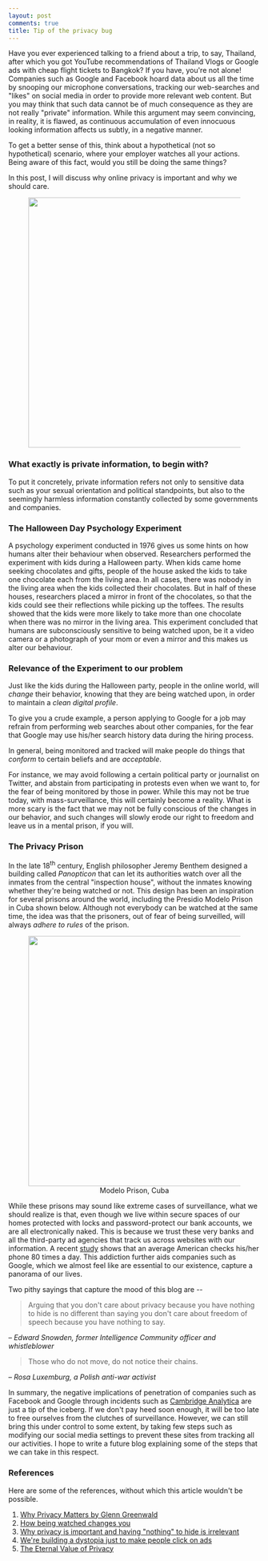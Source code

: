 ```yaml
---
layout: post
comments: true
title: Tip of the privacy bug
---
```

Have you ever experienced talking to a friend about a trip, to say, Thailand, after which you got YouTube recommendations of Thailand Vlogs or Google ads with cheap flight tickets to Bangkok? If you have, you're not alone! Companies such as Google and Facebook hoard data about us all the time by snooping our microphone conversations, tracking our web-searches and "likes" on social media in order to provide more relevant web content. 
But you may think that such data cannot be of much consequence as they are not really "private" information. 
While this argument may seem convincing, in reality, it is flawed, as continuous accumulation of even innocuous looking information affects us subtly, in a negative manner.
<!---However, this argument is flawed, as even such innocuous looking information collected continuously can play against us.-->
<!--With such a reasoning, what we fail to realise is that, even such innocuous looking information collected continuously can play against us. -->
To get a better sense of this, think about a hypothetical (not so hypothetical) scenario, where your employer watches all your actions. Being aware of this fact, would you still be doing the same things? 

In this post, I will discuss why online privacy is important and why we should care.

<center>
<figure>
<img src="{{ site.url }}/images/meme.jpeg" width="500" />
</figure>
</center>

### What exactly is private information, to begin with?
To put it concretely, private information refers not only to sensitive data such as your sexual orientation and political standpoints, but also to the seemingly harmless information constantly collected by some governments and companies. 

### The Halloween Day Psychology Experiment
A psychology experiment conducted in 1976 gives us some hints on how humans alter their behaviour when observed. Researchers performed the experiment with kids during a Halloween party. When kids came home seeking chocolates and gifts, people of the house asked the kids to take one chocolate each from the living area. In all cases, there was nobody in the living area when the kids collected their chocolates. But in half of these houses, researchers placed a mirror in front of the chocolates, so that the kids could see their reflections while picking up the toffees. The results showed that the kids were more likely to take more than one chocolate when there was no mirror in the living area. This experiment concluded that humans are subconsciously sensitive to being watched upon, be it a video camera or a photograph of your mom or even a mirror and this makes us alter our behaviour.  


### Relevance of the Experiment to our problem 
Just like the kids during the Halloween party, people in the online world, will _change_ their behavior, knowing that they are being watched upon, in order to maintain a _clean digital profile_.
<!--What this experiment is hinting at, is that, people will _change_ their online behavior when they are being watched, in order to maintain a _clean digitial profile_. -->
To give you a crude example, a person applying to Google for a job may refrain from performing web searches about other companies, for the fear that Google may use his/her search history data during the hiring process.

In general, being monitored and tracked will make people do things that _conform_ to certain beliefs and are _acceptable_. 
<!--Right now, we may have no any issues with our leaders and so on, but this mass-surveillance will eventually keep us from voicing our opinion when we are not okay with the situation.-->
 For instance, we may avoid following a certain political party or journalist on Twitter, and abstain from participating in protests even when we want to, for the fear of being monitored by those in power.
While this may not be true today, with mass-surveillance, this will certainly become a reality.
 What is more scary is the fact that we may not be fully conscious of the changes in our behavior, and such changes will slowly erode our right to freedom and leave us in a mental prison, if you will.


### The Privacy Prison
In the late 18<sup>th</sup> century, English philosopher Jeremy Benthem designed a building called _Panopticon_ that can let its authorities watch over all the inmates from the central "inspection house", without the inmates knowing whether they're being watched or not. This design has been an inspiration for several prisons around the world, including the Presidio Modelo Prison in Cuba shown below. Although not everybody can be watched at the same time, the idea was that the prisoners, out of fear of being surveilled, will always _adhere to rules_ of the prison. 
<center>
<figure>
<img src="{{ site.url }}/images/cuba-prison.png" width="500" />
<figcaption> Modelo Prison, Cuba </figcaption>
</figure>
</center>

While these prisons may sound like extreme cases of surveillance, what we should realize is that, even though we live within secure spaces of our homes protected with locks and password-protect our bank accounts, we are all electronically naked. This is because we trust these very banks and all the third-party ad agencies that track us across websites with our information. 
A recent <a href="https://nypost.com/2017/11/08/americans-check-their-phones-80-times-a-day-study/">study</a> shows that an average American checks his/her phone $80$ times a day. This addiction further aids companies such as Google, which we almost feel like are essential to our existence, capture a panorama of our lives.

Two pithy sayings that capture the mood of this blog are --
<blockquote>
  <p> Arguing that you don't care about privacy because you have nothing to hide is no different than saying you don't care about freedom of speech because you have nothing to say. </p>
</blockquote>

<p><em>– Edward Snowden, former Intelligence Community officer and whistleblower</em></p>

<blockquote>
  <p> Those who do not move, do not notice their chains. </p>
</blockquote>

<p><em>– Rosa Luxemburg, a Polish anti-war activist</em></p>

In summary, the negative implications of penetration of companies such as Facebook and Google through incidents such as <a href="https://en.wikipedia.org/wiki/Facebook–Cambridge_Analytica_data_scandal">Cambridge Analytica</a> are just a tip of the iceberg. 
If we don't pay heed soon enough, it will be too late to free ourselves from the clutches of surveillance. 
However, we can still bring this under control to some extent, by taking few steps such as modifying our social media settings to prevent these sites from tracking all our activities. I hope to write a future blog explaining some of the steps that we can take in this respect.


### References
Here are some of the references, without which this article wouldn't be possible.
<ol>
<li><a href="https://www.ted.com/talks/glenn_greenwald_why_privacy_matters">Why Privacy Matters by Glenn Greenwald</a>
<li><a href="http://www.bbc.com/future/story/20140209-being-watched-why-thats-good">How being watched changes you</a>
<li><a href="https://robindoherty.com/2016/01/06/nothing-to-hide.html">Why privacy is important and having "nothing" to hide is irrelevant</a> 
<li><a href="https://www.ted.com/talks/zeynep_tufekci_we_re_building_a_dystopia_just_to_make_people_click_on_ads">We're building a dystopia just to make people click on ads</a>
<li><a href="https://www.schneier.com/essays/archives/2006/05/the_eternal_value_of.html">The Eternal Value of Privacy</a>
